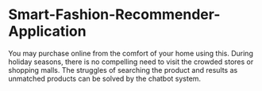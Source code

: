 # Smart-Fashion-Recommender-Application
You may purchase online from the comfort of your home using this. During holiday seasons, there is no compelling need to visit the crowded stores or shopping malls. The struggles of searching the  product and results as unmatched products can be solved by the chatbot system.

